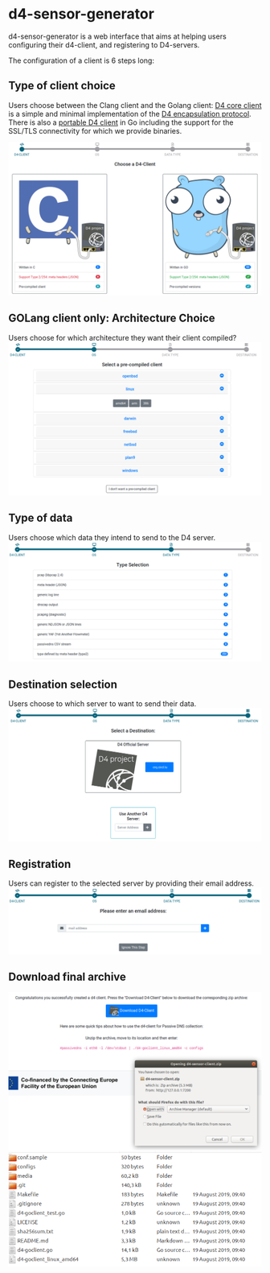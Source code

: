 # d4-sensor-generator

d4-sensor-generator is a web interface that aims at helping users configuring
their d4-client, and registering to D4-servers.

The configuration of a client is 6 steps long:

## Type of client choice

Users choose between the Clang client and the Golang client: [D4 core
client](https://github.com/D4-project/d4-core/tree/master/client) is a simple
and minimal implementation of the [D4 encapsulation
protocol](https://github.com/D4-project/architecture/tree/master/format). There
is also a [portable D4 client](https://github.com/D4-project/d4-goclient) in Go
including the support for the SSL/TLS connectivity for which we provide binaries.

![Client type](https://github.com/D4-project/d4-sensor-generator/blob/master/media/ass1.png)

## GOLang client only: Architecture Choice 
Users choose for which architecture they want their client compiled?
![Pre-compiled Binaries](https://github.com/D4-project/d4-sensor-generator/blob/master/media/ass2.png)

## Type of data
Users choose which data they intend to send to the D4 server.
![Data type](https://github.com/D4-project/d4-sensor-generator/blob/master/media/ass3.png)

## Destination selection
Users choose to which server to want to send their data.
![Destination](https://github.com/D4-project/d4-sensor-generator/blob/master/media/ass4.png)

## Registration 
Users can register to the selected server by providing their email address.
![Registration](https://github.com/D4-project/d4-sensor-generator/blob/master/media/ass5.png)

## Download final archive
![Download Archive step](https://github.com/D4-project/d4-sensor-generator/blob/master/media/ass6.png)
![Final Archive](https://github.com/D4-project/d4-sensor-generator/blob/master/media/archive.png)
